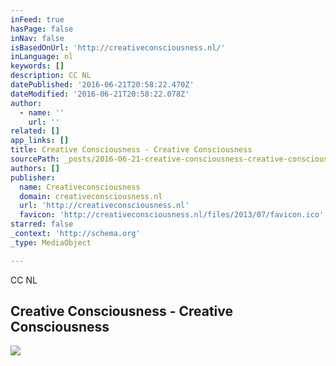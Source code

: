 ```yaml
---
inFeed: true
hasPage: false
inNav: false
isBasedOnUrl: 'http://creativeconsciousness.nl/'
inLanguage: nl
keywords: []
description: CC NL
datePublished: '2016-06-21T20:58:22.470Z'
dateModified: '2016-06-21T20:58:22.078Z'
author:
  - name: ''
    url: ''
related: []
app_links: []
title: Creative Consciousness - Creative Consciousness
sourcePath: _posts/2016-06-21-creative-consciousness-creative-consciousness.md
authors: []
publisher:
  name: Creativeconsciousness
  domain: creativeconsciousness.nl
  url: 'http://creativeconsciousness.nl'
  favicon: 'http://creativeconsciousness.nl/files/2013/07/favicon.ico'
starred: false
_context: 'http://schema.org'
_type: MediaObject

---
```

CC NL

<article style=""><h1>Creative Consciousness - Creative Consciousness</h1><img src="https://imgflo.herokuapp.com/graph/vahj1ThiexotieMo/7cc3834932007680f7cbb932424058ba/noop.jpg?input=http%3A%2F%2Fcreativeconsciousness.nl%2Ffiles%2F2013%2F06%2FIMG_3577-645x319.jpg" /></article>
